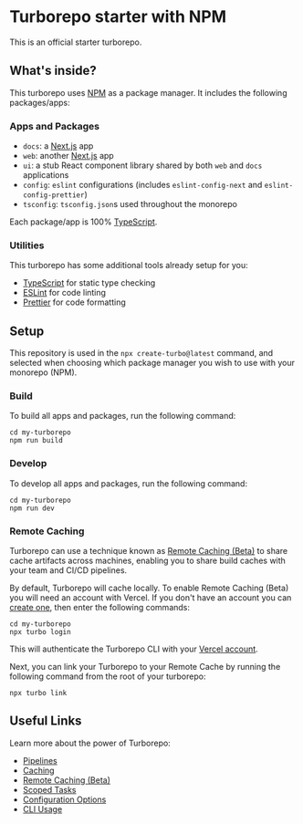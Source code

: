 # Turborepo starter with NPM

This is an official starter turborepo.

## What's inside?

This turborepo uses [NPM](https://www.npmjs.com/) as a package manager. It includes the following packages/apps:

### Apps and Packages

-  `docs`: a [Next.js](https://nextjs.org) app
-  `web`: another [Next.js](https://nextjs.org) app
-  `ui`: a stub React component library shared by both `web` and `docs` applications
-  `config`: `eslint` configurations (includes `eslint-config-next` and `eslint-config-prettier`)
-  `tsconfig`: `tsconfig.json`s used throughout the monorepo

Each package/app is 100% [TypeScript](https://www.typescriptlang.org/).

### Utilities

This turborepo has some additional tools already setup for you:

-  [TypeScript](https://www.typescriptlang.org/) for static type checking
-  [ESLint](https://eslint.org/) for code linting
-  [Prettier](https://prettier.io) for code formatting

## Setup

This repository is used in the `npx create-turbo@latest` command, and selected when choosing which package manager you wish to use with your monorepo (NPM).

### Build

To build all apps and packages, run the following command:

```
cd my-turborepo
npm run build
```

### Develop

To develop all apps and packages, run the following command:

```
cd my-turborepo
npm run dev
```

### Remote Caching

Turborepo can use a technique known as [Remote Caching (Beta)](https://turborepo.org/docs/features/remote-caching) to share cache artifacts across machines, enabling you to share build caches with your team and CI/CD pipelines.

By default, Turborepo will cache locally. To enable Remote Caching (Beta) you will need an account with Vercel. If you don't have an account you can [create one](https://vercel.com/signup), then enter the following commands:

```
cd my-turborepo
npx turbo login
```

This will authenticate the Turborepo CLI with your [Vercel account](https://vercel.com/docs/concepts/personal-accounts/overview).

Next, you can link your Turborepo to your Remote Cache by running the following command from the root of your turborepo:

```
npx turbo link
```

## Useful Links

Learn more about the power of Turborepo:

-  [Pipelines](https://turborepo.org/docs/features/pipelines)
-  [Caching](https://turborepo.org/docs/features/caching)
-  [Remote Caching (Beta)](https://turborepo.org/docs/features/remote-caching)
-  [Scoped Tasks](https://turborepo.org/docs/features/scopes)
-  [Configuration Options](https://turborepo.org/docs/reference/configuration)
-  [CLI Usage](https://turborepo.org/docs/reference/command-line-reference)
